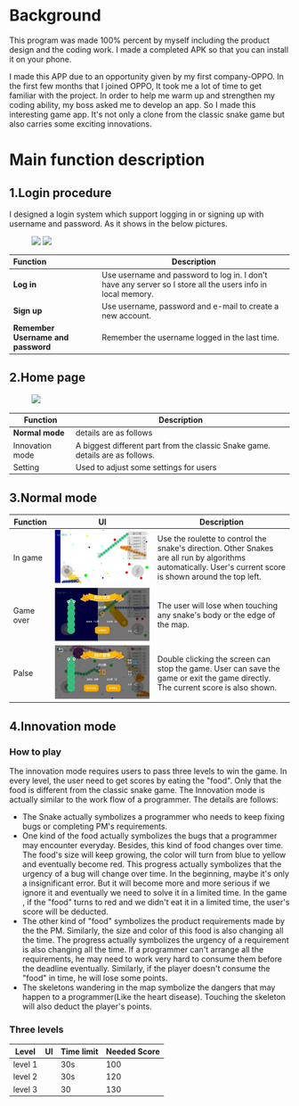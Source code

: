 # Background
This program was made 100% percent by myself including the product design and the coding work. I made a completed APK so that you can install it on your phone. 

I made this APP due to an opportunity given by my first company-OPPO. In the first few months that I joined OPPO, It took me a lot of time to get familiar with the project. In order to help me warm up and strengthen my coding ability, my boss asked me to develop an app. So I made this interesting game app. It's not only a clone from the classic snake game but also carries some exciting innovations.

# Main function description #

## 1.Login procedure ## 

I designed a login system which support logging in or signing up with username and password. As it shows in the below pictures.

<figure class="half">
    <image src="https://github.com/kunlunli/Personal-Project/blob/main/Snake_App/images/login.jpg?raw=true" width=300>
    <image src="https://github.com/kunlunli/Personal-Project/blob/main/Snake_App/images/sign-up.jpg?raw=true" width=300>
</figure>

| Function                       | Description                                                  |
| :----------------------------- | ------------------------------------------------------------ |
| **Log in**                     | Use username and password to log in. I don't have any server so I store all the users info in local memory. |
| **Sign up**                   | Use username, password and e-mail to create a new account.   |
| **Remember Username and password** | Remember the username logged in the last time.             |

## 2.Home page ##

<figure>
	<image src="https://github.com/kunlunli/Personal-Project/blob/main/Snake_App/images/home.jpg?raw=true" width=400>
</figure>

| Function    | Description |
| ----------- | ----------- |
| **Normal mode** | details are as follows |
| Innovation mode | A biggest different part from the classic Snake game.  details are as follows. |
| Setting | Used to adjust some settings for users |


## 3.Normal mode ##

| Function  | UI                                                           | Description                                                  |
| --------- | ------------------------------------------------------------ | ------------------------------------------------------------ |
| In game   | ![](https://github.com/kunlunli/Personal-Project/blob/main/Snake_App/images/normal-mode.jpg?raw=true) | Use the roulette to control the snake's direction. Other Snakes are all run by algorithms automatically.  User's current score is shown around the top left. |
| Game over | ![](https://github.com/kunlunli/Personal-Project/blob/main/Snake_App/images/normal-over.jpg?raw=true) | The user will lose when touching any snake's body or the edge of the map. |
| Palse     | ![](https://github.com/kunlunli/Personal-Project/blob/main/Snake_App/images/normal-palse.jpg?raw=true) | Double clicking the screen can stop the game. User can save the game or exit the game directly.  The current score is also shown. |


## 4.Innovation mode ##

### How to play ###
The innovation mode requires users to pass three levels to win the game. In every level, the user need to get scores by eating the "food".  Only that the food is different from the classic snake game. The Innovation mode is actually similar to the work flow of a programmer. The details are follows:

- The Snake actually symbolizes a programmer who needs to keep fixing bugs or completing PM's requirements. 
- One kind of the food actually symbolizes the bugs that a programmer may encounter everyday. Besides, this kind of food changes over time. The food's size will keep growing, the color will turn from blue to yellow and eventually become red. This progress actually symbolizes that the urgency of a bug will change over time. In the beginning, maybe it's only a insignificant error. But it will become more and more serious if we ignore it and eventually we need to solve it in a limited time. In the game , if the "food" turns to red and we didn't eat it in a limited time, the user's score will be deducted.
- The other kind of "food" symbolizes the product requirements made by the the PM.  Similarly, the size and color of this food is also  changing all the time. The progress actually symbolizes the urgency of a requirement is also changing all the time.  If a programmer can't arrange all the requirements, he may need to work very hard to consume them before the deadline eventually. Similarly, if  the player doesn't consume the "food" in time, he will lose some points.
- The skeletons wandering in the map symbolize the dangers that may happen to a programmer(Like the heart disease). Touching the skeleton will also deduct the player's points.

### Three levels ###

| Level   | UI   | Time limit | Needed Score |
| ------- | ---- | ---------- | ------------ |
| level 1 |  | 30s        | 100          |
| level 2 |      | 30s        | 120          |
| level 3 |      | 30         | 130          |

